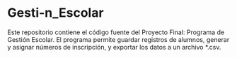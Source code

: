 # Gesti-n_Escolar
Este repositorio contiene el código fuente del Proyecto Final: Programa de Gestión Escolar. El programa permite guardar registros de alumnos, generar y asignar números de inscripción, y exportar los datos a un archivo *.csv.
